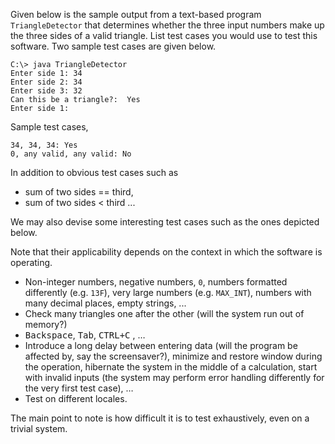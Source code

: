 <panel header="{{ icon_Q_A }} Test cases for `TriangleDetector`">

Given below is the sample output from a text-based program `TriangleDetector` that determines whether the three input numbers make up the three sides of a valid triangle. List test cases you would use to test this software. Two sample test cases are given below.

```
C:\> java TriangleDetector
Enter side 1: 34
Enter side 2: 34
Enter side 3: 32
Can this be a triangle?:  Yes
Enter side 1:
```

Sample test cases,

```
34, 34, 34: Yes
0, any valid, any valid: No
```

<panel type="seamless" header="{{ icon_A }} Answer" minimized>

In addition to obvious test cases such as

* sum of two sides == third,
* sum of two sides < third ...

We may also devise some interesting test cases such as the ones depicted below.

Note that their applicability depends on the context in which the software is operating.

* Non-integer numbers, negative numbers, `0`, numbers formatted differently (e.g. `13F`), very large numbers (e.g. `MAX_INT`), numbers with many decimal places, empty strings, ...
* Check many triangles one after the other (will the system run out of memory?)
* <kbd>Backspace</kbd>, <kbd>Tab</kbd>, <kbd>CTRL+C</kbd> , …
* Introduce a long delay between entering data (will the program be affected by, say the screensaver?), minimize and restore window during the operation, hibernate the system in the middle of a calculation, start with invalid inputs (the system may perform error handling differently for the very first test case), …
* Test on different locales.

The main point to note is how difficult it is to test exhaustively, even on a trivial system.

</panel>
</panel>
